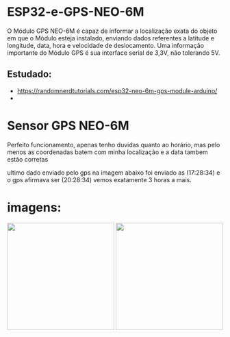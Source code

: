 # ESP32-e-GPS-NEO-6M
O Módulo GPS NEO-6M é capaz de informar a localização exata do objeto em que o Módulo esteja instalado, enviando dados referentes a latitude e longitude, data, hora e velocidade de deslocamento. Uma informação importante do Módulo GPS é sua interface serial de 3,3V, não tolerando 5V.

## Estudado:
- https://randomnerdtutorials.com/esp32-neo-6m-gps-module-arduino/
- 
# Sensor GPS NEO-6M
Perfeito funcionamento, apenas tenho duvidas quanto ao horário, mas pelo menos as coordenadas batem com minha localização e a data tambem estão corretas

ultimo dado enviado pelo gps na imagem abaixo foi enviado as (17:28:34) e o gps afirmava ser (20:28:34) vemos exatamente 3 horas a mais.

# imagens:
<img src="https://github.com/user-attachments/assets/a0e7e016-d21e-402d-bcbc-6fcd336bab16" width="250"/>
<img src="https://github.com/user-attachments/assets/6a345734-6c7f-416f-866b-00801a5daf8c" width="250"/>

